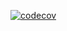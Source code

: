 [![codecov](https://codecov.io/gh/muriloalvesdev/single-digit/branch/main/graph/badge.svg?token=9BOGVW2OBM)](https://codecov.io/gh/muriloalvesdev/single-digit)
